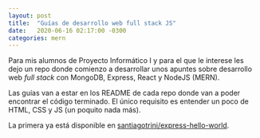 ```yaml
---
layout: post
title:  "Guías de desarrollo web full stack JS"
date:   2020-06-16 02:17:00 -0300
categories: mern
---
```


Para mis alumnos de Proyecto Informático I y para el que le interese les dejo un repo donde comienzo a desarrollar unos apuntes sobre desarrollo web _full stack_ con MongoDB, Express, React y NodeJS (MERN).

Las guías van a estar en los README de cada repo donde van a poder encontrar el código terminado.
El único requisito es entender un poco de HTML, CSS y JS (un poquito nada más).

La primera ya está disponible en [santiagotrini/express-hello-world](https://github.com/santiagotrini/express-hello-world).

